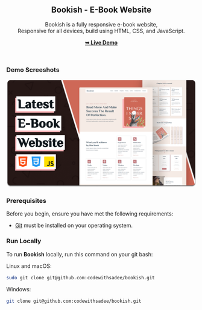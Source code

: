 <div align="center">

  <h2 align="center">Bookish - E-Book Website</h2>

  Bookish is a fully responsive e-book website, <br />Responsive for all devices, build using HTML, CSS, and JavaScript.

  <a href="https://yassaasalib.github.io/bookish/"><strong>➥ Live Demo</strong></a>

</div>

<br />

### Demo Screeshots

![Bookish Desktop Demo](./readme-images/desktop.png "Desktop Demo")

### Prerequisites

Before you begin, ensure you have met the following requirements:

* [Git](https://git-scm.com/downloads "Download Git") must be installed on your operating system.

### Run Locally

To run **Bookish** locally, run this command on your git bash:

Linux and macOS:

```bash
sudo git clone git@github.com:codewithsadee/bookish.git
```

Windows:

```bash
git clone git@github.com:codewithsadee/bookish.git
```
